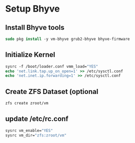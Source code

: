 # Setup Bhyve
## Install Bhyve tools
```tcsh
sudo pkg install -y vm-bhyve grub2-bhyve bhyve-firmware
```
## Initialize Kernel
```tcsh
sysrc -f /boot/loader.conf vmm_load="YES"
echo 'net.link.tap.up_on_open=1' >> /etc/sysctl.conf
echo 'net.inet.ip.forwarding=1' >> /etc/sysctl.conf
```
## Create ZFS Dataset (optional
```tcsh
zfs create zroot/vm
```
## update /etc/rc.conf
```tcsh
sysrc vm_enable="YES"
sysrc vm_dir="zfs:zroot/vm"
```
